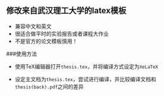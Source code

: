 ## 修改来自武汉理工大学的latex模板

* 兼容中文和英文
* 很适合做平时的实验报告或者课程大作业
* 不是官方的论文模板慎用！

###使用方法

* 使用TeX编辑器打开`thesis.tex`，并将编译方式设定为`XeLaTeX`

* 设定主文档为`thesis.tex`，尝试进行编译，并比较编译文档和`thesis(back).pdf`之间的差异


